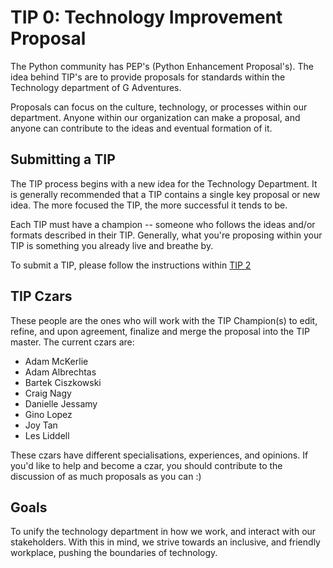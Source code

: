 # TIP 0: Technology Improvement Proposal

The Python community has PEP's (Python Enhancement Proposal's). The idea behind
TIP's are to provide proposals for standards within the Technology department of
G Adventures.

Proposals can focus on the culture, technology, or processes within our
department. Anyone within our organization can make a proposal, and anyone can
contribute to the ideas and eventual formation of it. 

## Submitting a TIP

The TIP process begins with a new idea for the Technology Department. It is
generally recommended that a TIP contains a single key proposal or new idea.
The more focused the TIP, the more successful it tends to be.

Each TIP must have a champion -- someone who follows the ideas and/or formats
described in their TIP. Generally, what you're proposing within your TIP is
something you already live and breathe by.

To submit a TIP, please follow the instructions within [TIP 2](TODO)

## TIP Czars

These people are the ones who will work with the TIP Champion(s) to edit,
refine, and upon agreement, finalize and merge the proposal into the TIP master.
The current czars are:

* Adam McKerlie
* Adam Albrechtas
* Bartek Ciszkowski
* Craig Nagy
* Danielle Jessamy
* Gino Lopez
* Joy Tan
* Les Liddell

These czars have different specialisations, experiences, and opinions. If you'd
like to help and become a czar, you should contribute to the discussion of as
much proposals as you can :)

## Goals

To unify the technology department in how we work, and interact with
our stakeholders. With this in mind, we strive towards an inclusive,
and friendly workplace, pushing the boundaries of technology.
